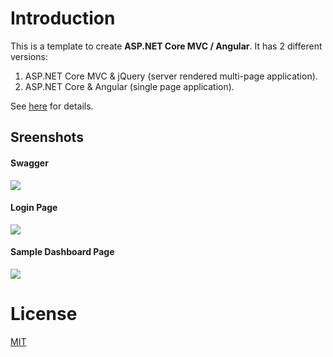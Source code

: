 # Introduction

This is a template to create **ASP.NET Core MVC / Angular**. It has 2 different versions:

1. ASP.NET Core MVC & jQuery (server rendered multi-page application).
2. ASP.NET Core & Angular (single page application).

See <a href="https://github.com/studioxsoftware/studiox/tree/master/angular" target="_blank">here</a> for details. 

## Sreenshots

#### Swagger

![](_screenshots/swagger.png)

#### Login Page

![](_screenshots/login.png)

#### Sample Dashboard Page
![](_screenshots/home.png)

# License

[MIT](https://opensource.org/licenses/MIT)
